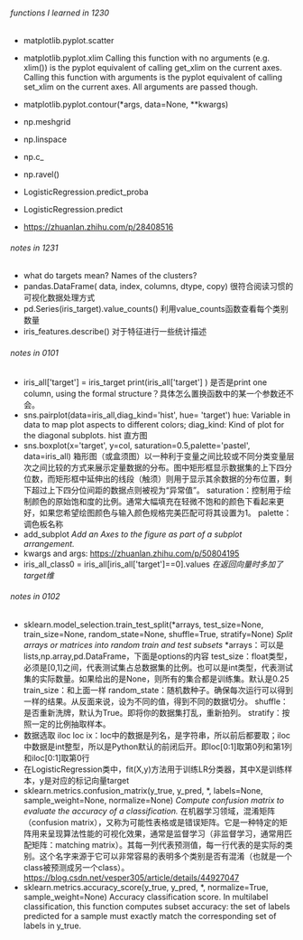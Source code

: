 ###### functions I learned in 1230
- matplotlib.pyplot.scatter
- matplotlib.pyplot.xlim
Calling this function with no arguments (e.g. xlim()) is the pyplot equivalent of calling get_xlim on the current axes. Calling this function with arguments is the pyplot equivalent of calling set_xlim on the current axes. All arguments are passed though.
- matplotlib.pyplot.contour(*args, data=None, **kwargs)

- np.meshgrid
- np.linspace
- np.c_
- np.ravel()

- LogisticRegression.predict_proba
- LogisticRegression.predict
- https://zhuanlan.zhihu.com/p/28408516

###### notes in 1231
- what do targets mean? Names of the clusters?
- pandas.DataFrame( data, index, columns, dtype, copy) 很符合阅读习惯的可视化数据处理方式
- pd.Series(iris_target).value_counts() 利用value_counts函数查看每个类别数量
- iris_features.describe() 对于特征进行一些统计描述

###### notes in 0101
- iris_all['target'] = iris_target print(iris_all['target'] ) 是否是print one column, using the formal structure？具体怎么置换函数中的某一个参数还不会。
- sns.pairplot(data=iris_all,diag_kind='hist', hue= 'target') 
  hue: Variable in data to map plot aspects to different colors; 
  diag_kind: Kind of plot for the diagonal subplots. hist 直方图
- sns.boxplot(x='target', y=col, saturation=0.5,palette='pastel', data=iris_all) 
  箱形图（或盒须图）以一种利于变量之间比较或不同分类变量层次之间比较的方式来展示定量数据的分布。图中矩形框显示数据集的上下四分位数，而矩形框中延伸出的线段（触须）则用于显示其余数据的分布位置，剩下超过上下四分位间距的数据点则被视为“异常值”。
  saturation：控制用于绘制颜色的原始饱和度的比例。通常大幅填充在轻微不饱和的颜色下看起来更好，如果您希望绘图颜色与输入颜色规格完美匹配可将其设置为1。
  palette：调色板名称
- add_subplot *Add an Axes to the figure as part of a subplot arrangement.*
- kwargs and args: https://zhuanlan.zhihu.com/p/50804195
- iris_all_class0 = iris_all[iris_all['target']==0].values *在返回向量时多加了target维*
 
###### notes in 0102
- sklearn.model_selection.train_test_split(*arrays, test_size=None, train_size=None, random_state=None, shuffle=True, stratify=None) *Split arrays or matrices into random train and test subsets* 
*arrays：可以是lists,np.array,pd.DataFrame，下面是options的内容
test_size：float类型，必须是[0,1]之间，代表测试集占总数据集的比例。也可以是int类型，代表测试集的实际数量。如果给出的是None，则所有的集合都是训练集。默认是0.25
train_size：和上面一样
random_state：随机数种子。确保每次运行可以得到一样的结果。从反面来说，设为不同的值，得到不同的数据切分。
shuffle：是否重新洗牌，默认为True。即将你的数据集打乱，重新拍列。
stratify：按照一定的比例抽取样本。
- 数据选取 iloc loc ix：loc中的数据是列名，是字符串，所以前后都要取；iloc中数据是int整型，所以是Python默认的前闭后开。即loc[0:1]取第0列和第1列和iloc[0:1]取第0行
- 在LogisticRegression类中，fit(X,y)方法用于训练LR分类器，其中X是训练样本，y是对应的标记向量target
- sklearn.metrics.confusion_matrix(y_true, y_pred, *, labels=None, sample_weight=None, normalize=None) *Compute confusion matrix to evaluate the accuracy of a classification.* 在机器学习领域，混淆矩阵（confusion matrix），又称为可能性表格或是错误矩阵。它是一种特定的矩阵用来呈现算法性能的可视化效果，通常是监督学习（非监督学习，通常用匹配矩阵：matching matrix）。其每一列代表预测值，每一行代表的是实际的类别。这个名字来源于它可以非常容易的表明多个类别是否有混淆（也就是一个class被预测成另一个class）。https://blog.csdn.net/vesper305/article/details/44927047
- sklearn.metrics.accuracy_score(y_true, y_pred, *, normalize=True, sample_weight=None)
Accuracy classification score.
In multilabel classification, this function computes subset accuracy: the set of labels predicted for a sample must exactly match the corresponding set of labels in y_true.

